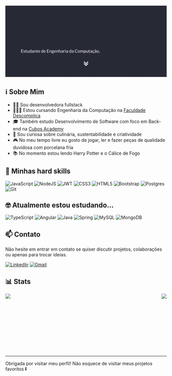 ![Olá, meu nome é Lívia!](./images/header.gif)

## ℹ Sobre Mim

- 👩‍💻 Sou desenvolvedora fullstack
- 👩🏻‍🎓 Estou cursando Engenharia da Computação na [Faculdade Descomplica](https://descomplica.com.br/faculdade/a/)
- 🎓 Também estudo Desenvolvimento de Software com foco em Back-end na [Cubos Academy](https://cubos.academy/)
- 🔎 Sou curiosa sobre culinária, sustentabilidade e criatividade
- 🎮 No meu tempo livre eu gosto de jogar, ler e fazer peças de qualidade duvidosa com porcelana fria
- 📚 No momento estou lendo Harry Potter e o Cálice de Fogo

## 🔧 Minhas hard skills

![JavaScript](https://img.shields.io/badge/javascript-%23323330.svg?style=for-the-badge&logo=javascript&logoColor=%23F7DF1E)
![NodeJS](https://img.shields.io/badge/node.js-6DA55F?style=for-the-badge&logo=node.js&logoColor=white)
![JWT](https://img.shields.io/badge/JWT-000000?style=for-the-badge&logo=JSON%20web%20tokens&logoColor=white)
![CSS3](https://img.shields.io/badge/css3-%231572B6.svg?style=for-the-badge&logo=css3&logoColor=white)
![HTML5](https://img.shields.io/badge/html5-%23E34F26.svg?style=for-the-badge&logo=html5&logoColor=white)
![Bootstrap](https://img.shields.io/badge/bootstrap-%238511FA.svg?style=for-the-badge&logo=bootstrap&logoColor=white)
![Postgres](https://img.shields.io/badge/postgres-%23316192.svg?style=for-the-badge&logo=postgresql&logoColor=white)
![Git](https://img.shields.io/badge/git-%23F05033.svg?style=for-the-badge&logo=git&logoColor=white)

## 🤓 Atualmente estou estudando...

![TypeScript](https://img.shields.io/badge/typescript-%23007ACC.svg?style=for-the-badge&logo=typescript&logoColor=white)
![Angular](https://img.shields.io/badge/angular-%23DD0031.svg?style=for-the-badge&logo=angular&logoColor=white)
![Java](https://img.shields.io/badge/java-%23ED8B00.svg?style=for-the-badge&logo=openjdk&logoColor=white)
![Spring](https://img.shields.io/badge/spring-%236DB33F.svg?style=for-the-badge&logo=spring&logoColor=white)
![MySQL](https://img.shields.io/badge/mysql-%2300f.svg?style=for-the-badge&logo=mysql&logoColor=white)
![MongoDB](https://img.shields.io/badge/MongoDB-%234ea94b.svg?style=for-the-badge&logo=mongodb&logoColor=white)

## 📫 Contato

Não hesite em entrar em contato se quiser discutir projetos, colaborações ou apenas para trocar ideias.

[![LinkedIn](https://img.shields.io/badge/linkedin-%230077B5.svg?style=for-the-badge&logo=linkedin&logoColor=white)](https://www.linkedin.com/in/liviarnascimento)
[![Gmail](https://img.shields.io/badge/Gmail-D14836?style=for-the-badge&logo=gmail&logoColor=white)](mailto:liviaraianen@gmail.com)

## 📊 Stats

<div style="display: flex; justify-content: space-between;">
    <img src="https://github-readme-stats.vercel.app/api/top-langs/?username=livnascimento&theme=dracula&layout=compact" height="180em">
    <img src="https://github-readme-stats.vercel.app/api?username=livnascimento&show_icons=true&theme=dracula" height="180em">
</div>

---

Obrigada por visitar meu perfil! Não esquece de visitar meus projetos favoritos ⏬
